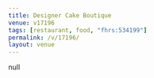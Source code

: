```yaml
---
title: Designer Cake Boutique
venue: v17196
tags: [restaurant, food, "fhrs:534199"]
permalink: /v/17196/
layout: venue
---
```

null